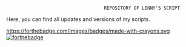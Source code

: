 										REPOSITORY OF LENNY'S SCRIPT

Here, you can find all updates and versions of my scripts.

https://forthebadge.com/images/badges/made-with-crayons.svg   [![forthebadge](https://forthebadge.com/images/badges/made-with-crayons.svg)](https://forthebadge.com)
